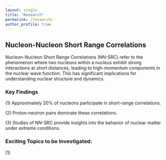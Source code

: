 ```yaml
---
layout: single
title: "Research"
permalink: /research/
author_profile: true
---
```




## Nucleon-Nucleon Short Range Correlations

Nucleon-Nucleon Short Range Correlations (NN-SRC) refer to the phenomenon where two nucleons within a nucleus exhibit strong interactions at short distances, leading to high-momentum components in the nuclear wave function. This has significant implications for understanding nuclear structure and dynamics.

### Key Findings

(1) Approximately 20% of nucleons participate in short-range correlations.

(2) Proton-neutron pairs dominate these correlations.

(3) Studies of NN-SRC provide insights into the behavior of nuclear matter under extreme conditions.

### Exciting Topics to be Investigated:

(1) 

